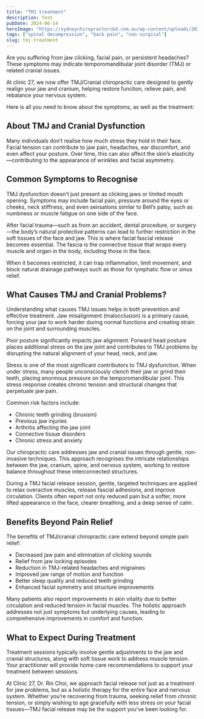 ```yaml
---
title: "TMJ treatment"
description: Test
pubDate: 2024-06-14
heroImage: "https://sydneychiropractorcbd.com.au/wp-content/uploads/2024/12/The-Main-Reasons-for-Lower-Back-Pain-1024x1024.jpg"
tags: ["spinal decompression", "back pain", "non-surgical"]
slug: tmj-treatment
---
```


Are you suffering from jaw clicking, facial pain, or persistent headaches? These symptoms may indicate temporomandibular joint disorder (TMJ) or related cranial issues.
 
At clinic 27, we now offer TMJ/Cranial chiropractic care designed to gently realign your jaw and cranium, helping restore function, relieve pain, and rebalance your nervous system.
 
Here is all you need to know about the symptoms, as well as the treatment:

## About TMJ and Cranial Dysfunction

Many individuals don’t realise how much stress they hold in their face. Facial tension can contribute to jaw pain, headaches, ear discomfort, and even affect your posture. Over time, this can also affect the skin’s elasticity—contributing to the appearance of wrinkles and facial asymmetry.

## Common Symptoms to Recognise

TMJ dysfunction doesn’t just present as clicking jaws or limited mouth opening. Symptoms may include facial pain, pressure around the eyes or cheeks, neck stiffness, and even sensations similar to Bell’s palsy, such as numbness or muscle fatigue on one side of the face.
 
After facial trauma—such as from an accident, dental procedure, or surgery—the body’s natural protective patterns can lead to further restriction in the soft tissues of the face and jaw.
This is where facial fascial release becomes essential. The fascia is the connective tissue that wraps every muscle and organ in the body, including those in the face.
 
When it becomes restricted, it can trap inflammation, limit movement, and block natural drainage pathways such as those for lymphatic flow or sinus relief.

## What Causes TMJ and Cranial Problems?

Understanding what causes TMJ issues helps in both prevention and effective treatment. Jaw misalignment (malocclusion) is a primary cause, forcing your jaw to work harder during normal functions and creating strain on the joint and surrounding muscles.

Poor posture significantly impacts jaw alignment. Forward head posture places additional stress on the jaw joint and contributes to TMJ problems by disrupting the natural alignment of your head, neck, and jaw.
 
Stress is one of the most significant contributors to TMJ dysfunction. When under stress, many people unconsciously clench their jaw or grind their teeth, placing enormous pressure on the temporomandibular joint. This stress response creates chronic tension and structural changes that perpetuate jaw pain.
 
Common risk factors include:
- Chronic teeth grinding (bruxism)
- Previous jaw injuries
- Arthritis affecting the jaw joint
- Connective tissue disorders
- Chronic stress and anxiety

Our chiropractic care addresses jaw and cranial issues through gentle, non-invasive techniques. This approach recognises the intricate relationships between the jaw, cranium, spine, and nervous system, working to restore balance throughout these interconnected structures.

During a TMJ facial release session, gentle, targeted techniques are applied to relax overactive muscles, release fascial adhesions, and improve circulation. Clients often report not only reduced pain but a softer, more lifted appearance in the face, clearer breathing, and a deep sense of calm.

## Benefits Beyond Pain Relief
The benefits of TMJ/cranial chiropractic care extend beyond simple pain relief:
- Decreased jaw pain and elimination of clicking sounds
- Relief from jaw locking episodes
- Reduction in TMJ-related headaches and migraines
- Improved jaw range of motion and function
- Better sleep quality and reduced teeth grinding
- Enhanced facial symmetry and structure improvements

Many patients also report improvements in skin vitality due to better circulation and reduced tension in facial muscles. The holistic approach addresses not just symptoms but underlying causes, leading to comprehensive improvements in comfort and function.

## What to Expect During Treatment

Treatment sessions typically involve gentle adjustments to the jaw and cranial structures, along with soft tissue work to address muscle tension. Your practitioner will provide home care recommendations to support your treatment between sessions.

At Clinic 27, Dr. Rin Choi, we approach facial release not just as a treatment for jaw problems, but as a holistic therapy for the entire face and nervous system. Whether you’re recovering from trauma, seeking relief from chronic tension, or simply wishing to age gracefully with less stress on your facial tissues—TMJ facial release may be the support you’ve been looking for.
